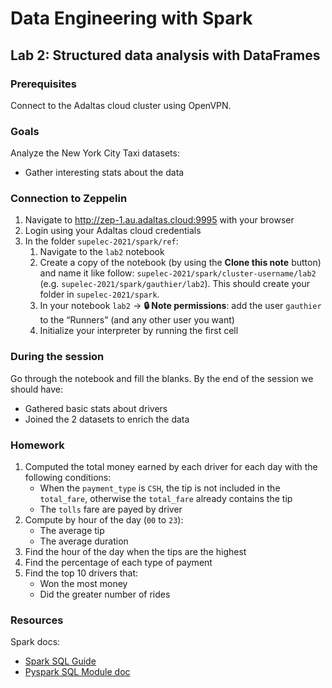 # Data Engineering with Spark

## Lab 2: Structured data analysis with DataFrames

### Prerequisites

Connect to the Adaltas cloud cluster using OpenVPN.

### Goals

Analyze the New York City Taxi datasets:

- Gather interesting stats about the data

### Connection to Zeppelin

1. Navigate to http://zep-1.au.adaltas.cloud:9995 with your browser
2. Login using your Adaltas cloud credentials
3. In the folder `supelec-2021/spark/ref`:
   1. Navigate to the `lab2` notebook
   2. Create a copy of the notebook (by using the **Clone this note** button) and name it like follow: `supelec-2021/spark/cluster-username/lab2` (e.g. `supelec-2021/spark/gauthier/lab2`). This should create your folder in `supelec-2021/spark`.
   3. In your notebook `lab2` → **🔒 Note permissions**: add the user `gauthier` to the “Runners” (and any other user you want)
   4. Initialize your interpreter by running the first cell

### During the session

Go through the notebook and fill the blanks. By the end of the session we should have:

- Gathered basic stats about drivers
- Joined the 2 datasets to enrich the data

### Homework

1. Computed the total money earned by each driver for each day with the following conditions:
   - When the `payment_type` is `CSH`, the tip is not included in the `total_fare`, otherwise the `total_fare` already contains the tip
   - The `tolls` fare are payed by driver
2. Compute by hour of the day (`00` to `23`):
   - The average tip
   - The average duration
3. Find the hour of the day when the tips are the highest
4. Find the percentage of each type of payment
5. Find the top 10 drivers that:
   - Won the most money
   - Did the greater number of rides

### Resources

Spark docs:

- [Spark SQL Guide](http://spark.apache.org/docs/latest/sql-programming-guide.html)
- [Pyspark SQL Module doc](https://spark.apache.org/docs/latest/api/python/pyspark.sql.html)
